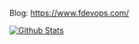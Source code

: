 Blog: https://www.fdevops.com/

[![Github Stats](https://github-readme-stats.vercel.app/api?username=lanyulei&show_icons=true&count_private=true)](https://github.com/lanyulei)
